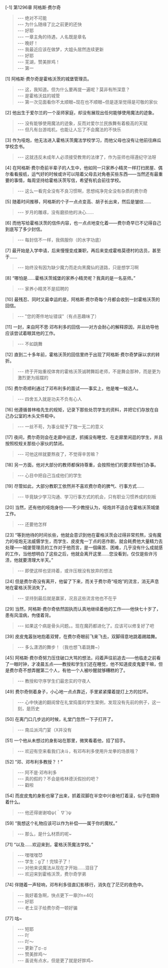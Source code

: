 
[-1] 第1296章 阿格斯·费尔奇
>--- 绝对不可能<br>
>--- 为什么随缘了比之前更的还快<br>
>--- 好耶<br>
>--- 一章主角的待遇，人名既是章名<br>
>--- 晚好！<br>
>--- 我最近应该在做梦，大姐头居然连续更新<br>
>--- 好耶<br>
>--- 芜湖，赞美胖鸡！<br>
>--- 第一<br>

[1] 阿格斯·费尔奇是霍格沃茨的城堡管理员。
>--- 这，我知道。但为什么要再提一遍呢？莫非有所深意？<br>
>--- 是霍格沃兹的城管<br>
>--- 第一次见面看你不太顺眼~现在也不顺眼~但是逐渐觉得是可敬的家伙<br>

[2] 他出生于爱尔兰的一个巫师家庭，却没有展现出任何能够使用魔法的迹象。
>--- 没有能够使用魔法的迹象，反而对爱尔兰民族舞有着极高的天赋<br>
>--- 但凡有台游戏机，也能让人忘了不会魔法的不快乐<br>

[3] 作为哑炮，他无法进入霍格沃茨魔法学校学习，而他父母也没有让他前往麻瓜学校念书。
>--- 这就违反未成年人必须接受教育的法律了，作为巫师也得遵纪守法呀<br>

[4] 在阿格斯·费尔奇前半辈子的人生中，他如同一只家养小精灵一样打扫房屋、偶尔看看报纸，运气好的时候或许可以陪着父母去对角巷买些东西——当然还有最重要的事情，每周坚持给霍格沃茨写信，希望有机会前往学校。
>--- 这么一看完全没有不良习惯啊，思想纯净完全没有杂质的费尔奇<br>

[5] 随着时间推移，阿格斯的个子一点点变高、胡子长出来，然后是皱纹……
>--- 岁月的雕琢，没有磨损他的决心......<br>

[6] 而他写给霍格沃茨的信件内容，也一点点地变化着——费尔奇早已不记得自己到底写了多少封信。
>--- 每封信不一样，我佩服你（的水字功底）<br>

[7] 最开始是入学申请，后来慢慢变成兼职，再后来变成霍格莫德村的店员，甚至于……
>--- 始终没有因为缺少魔力而走向黑魔仙的道路，只是想学习啊<br>

[8] “哪怕是……霍格沃茨城堡的家养小精灵呢？我真的是一名巫师。”
>--- 家养小精灵不是招聘的<br>

[10] 最残忍、同时又最幸运的是，阿格斯·费尔奇每个月都会收到一封霍格沃茨的回信。
>--- "您的寄件地址错误"（有点恶趣味了）<br>

[11] 一封，来自阿不思·邓布利多的回信——对方会耐心的解释原因，并且劝导他应该尝试着眼其他的工作。
>--- 不如跳舞<br>

[12] 直到二十多年前，霍格沃茨的回信里终于出现了阿格斯·费尔奇梦寐以求的转折。
>--- 终于开始重视体育的霍格沃茨诚聘舞蹈老师，不是舞会那种，而是更为激烈更为摇摆的<br>

[15] 费尔奇顺利通过了邓布利多的面试——事实上，他是唯一候选人。
>--- 四舍五入就是功夫不负有心人<br>

[16] 他遵循普林格先生的规矩，记录下那些处罚学生的资料，并把它们存放在自己办公室的木头文件柜中。
>--- 一丝不苟，为事业赋予了独一无二的意义<br>

[17] 夜间，费尔奇则会在走廊中巡逻，抓捕没有睡觉、在走廊里闲逛的学生，并且按照校规关那些小家伙的禁闭。
>--- 可他这样就要熬夜了，不觉得辛苦嘛？<br>

[18] 另一方面，他对大部分的教师都保持尊重，会按照他们的要求帮他们办事。
>--- 心目中把自己当成他们的学生<br>

[19] 尽管如此，大部分教职工依然并不喜欢费尔奇的脾气、行事方式……
>--- 毕竟缺少学习沟通、学习行事方式的机会，只有职业习惯养成的刻板<br>

[20] 当然，还有他的哑炮身份——不少教授认为，哑炮并不适合在霍格沃茨城堡工作。
>--- 还要他怎样<br>

[23] “等到他待的时间长些，他就会意识到他在霍格沃茨会过得非常煎熬，没有魔力的哑炮无法威慑学生，而学生、皮皮鬼一丁点的恶作剧，就会耗费他大量精力去处理——城堡管理员的工作对于他而言，是一個痛苦、困难，几乎没有什么成就感的工作，当他想明白了这些之后，他就会离开这里……您没看到，仅仅是些许污渍，他就要清理大半天。”
>--- 即使这样也坚持着，或许压根没有放弃的想法<br>

[24] 但是费尔奇没有离开，他留了下来，而关于费尔奇“哑炮”的流言，消无声息地在霍格沃茨消失了。
>--- 坚持到最后就是赢家，况且这些流言他也不在乎<br>

[29] 当然，阿格斯·费尔奇依然固执而认真地继续着他的工作——他快七十岁了，患有风湿病，佝偻着背。
>--- 如果这个病是骨头问题。。现在魔药都进化了。应该可以修复好了吧<br>

[39] 皮皮鬼嚣张地抱着双臂，在费尔奇眼前飞来飞去，双脚得意地跳着踢踏舞。
>--- 多么潇洒的舞步！（我也想飞着跳舞~）<br>

[45] 阿格斯·费尔奇努力压住破口大骂的想法，闷着声往前追去——他临走之前看了一眼时钟，才凌晨五点——教授和学生们还在睡觉，他不知道皮皮鬼要干嘛，但是费尔奇不想弄醒第二个人，有他一个人被吵醒就够糟糕的了。
>--- 教授和守序学生们最忠实的守夜人<br>

[49] 费尔奇侧着身子，小心地一点点靠近，手里紧紧攥着提灯上方的拉环。
>--- 心中快速的翻阅曾在礼堂捣蛋的学生案例，发现没有先前的例子，这一刻，是历史<br>

[50] 在离门口几步远的时候，礼堂门忽然一下子打开了。
>--- 南瓜派鸿门宴（X并没有<br>

[51] 一个他从未想过的身影站在那里，微笑看着他，招了招手。
>--- 欢迎有空来看我们决斗，有邓布利多使用升龙拳的场景哦？<br>

[52] “邓、邓布利多教授？！”
>--- 阿不是·邓布利多<br>
>--- 真的假的？不会是格林德沃假扮的吧？<br>
>--- 戳啦<br>

[54] 而皮皮鬼的身影也窜了出来，抓着双脚在半空中兴奋地打着滚，似乎在期待着什么。
>--- 他还得谢谢咱ψ(｀∇´)ψ<br>

[59] “我想这个礼物应该可以作为补偿——属于你的魔杖。”
>--- 那么，是什么材质的呢~<br>

[71] “以及……欢迎来到，霍格沃茨魔法学校。”
>--- 嘿嘿嘿😈<br>
>--- 学生：g了！完犊子了！<br>
>--- 对他来说魔法从现在才开始……泪目了<br>
>--- 欢迎来到霍格沃茨，费尔奇学弟<br>

[74] 伴随着一声轻响，邓布利多径直幻影移行，消失在了茫茫的夜色中。
>--- 我好着急啊，快点更下一章[fn=40]<br>
>--- 好耶<br>
>--- 老土豆子给费尔奇一顿好骗<br>

[77] 咕~
>--- 短耶<br>
>--- 吖<br>
>--- 吖～<br>
>--- 更新了ಥ⌣ಥ<br>
>--- 赞美胖鸡～<br>
>--- 虽说有点水，但是更了就是好胖鸡~<br>
